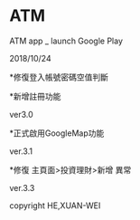 # ATM
ATM app  _ launch Google Play


2018/10/24

*修復登入帳號密碼空值判斷

*新增註冊功能

ver3.0


*正式啟用GoogleMap功能

ver.3.1

*修復 主頁面>投資理財>新增 異常

ver.3.3


copyright HE,XUAN-WEI
